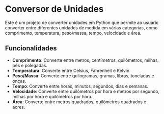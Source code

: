 # Conversor de Unidades

Este é um projeto de converter unidades em Python que permite ao usuário converter entre diferentes unidades de medida em várias categorias, como comprimento, temperatura, peso/massa, tempo, velocidade e área.

## Funcionalidades

- **Comprimento**: Converte entre metros, centímetros, quilômetros, milhas, pés e polegadas.
- **Temperatura**: Converte entre Celsius, Fahrenheit e Kelvin.
- **Peso/Massa**: Converte entre quilogramas, gramas, libras, toneladas e onças.
- **Tempo**: Converte entre horas, minutos, segundos, dias e semanas.
- **Velocidade**: Converte entre quilômetros por hora e metros por segundo, milhas por hora e quilômetros por hora.
- **Área**: Converte entre metros quadrados, quilômetros quadrados e acres.
